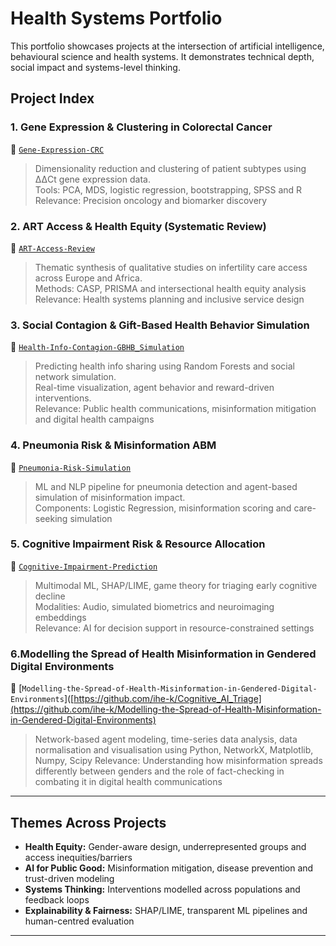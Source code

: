 # Health Systems Portfolio

This portfolio showcases projects at the intersection of artificial intelligence, behavioural science and health systems. It demonstrates technical depth, social impact and systems-level thinking.

## Project Index

### 1. Gene Expression & Clustering in Colorectal Cancer
📁 [`Gene-Expression-CRC`](https://github.com/ihe-k/Multi-Omics-Data-Analysis-of-Biomarkers-in-Colorectal-Cancer-A-Systems-Approach)
> Dimensionality reduction and clustering of patient subtypes using ΔΔCt gene expression data.  
> Tools: PCA, MDS, logistic regression, bootstrapping, SPSS and R  
> Relevance: Precision oncology and biomarker discovery

### 2. ART Access & Health Equity (Systematic Review)
📁 [`ART-Access-Review`](https://github.com/ihe-k/Barriers-and-Patient-Experiences-Across-Ethnicities-in-Africa-and-Europe-Qual-Systematic-Review)
> Thematic synthesis of qualitative studies on infertility care access across Europe and Africa.  
> Methods: CASP, PRISMA and intersectional health equity analysis  
> Relevance: Health systems planning and inclusive service design

### 3. Social Contagion & Gift-Based Health Behavior Simulation
📁 [`Health-Info-Contagion-GBHB_Simulation`](https://github.com/ihe-k/Gift-Triggered-Health-Info-Contagion-Simulation)
> Predicting health info sharing using Random Forests and social network simulation.  
> Real-time visualization, agent behavior and reward-driven interventions.  
> Relevance: Public health communications, misinformation mitigation and digital health campaigns

### 4. Pneumonia Risk & Misinformation ABM
📁 [`Pneumonia-Risk-Simulation`](https://github.com/ihe-k/Pneumonia)
> ML and NLP pipeline for pneumonia detection and agent-based simulation of misinformation impact.  
> Components: Logistic Regression, misinformation scoring and care-seeking simulation

### 5. Cognitive Impairment Risk & Resource Allocation
📁 [`Cognitive-Impairment-Prediction`](https://github.com/ihe-k/Cognitive_AI_Triage)
> Multimodal ML, SHAP/LIME, game theory for triaging early cognitive decline  
> Modalities: Audio, simulated biometrics and neuroimaging embeddings  
> Relevance: AI for decision support in resource-constrained settings

### 6.Modelling the Spread of Health Misinformation in Gendered Digital Environments
📁 [`Modelling-the-Spread-of-Health-Misinformation-in-Gendered-Digital-Environments`]([https://github.com/ihe-k/Cognitive_AI_Triage](https://github.com/ihe-k/Modelling-the-Spread-of-Health-Misinformation-in-Gendered-Digital-Environments)
> Network-based agent modeling, time-series data analysis, data normalisation and visualisation using Python, NetworkX, Matplotlib, Numpy, Scipy 
> Relevance: Understanding how misinformation spreads differently between genders and the role of fact-checking in combating it in digital health communications

---

## Themes Across Projects

- **Health Equity:** Gender-aware design, underrepresented groups and access inequities/barriers  
- **AI for Public Good:** Misinformation mitigation, disease prevention and trust-driven modeling  
- **Systems Thinking:** Interventions modelled across populations and feedback loops  
- **Explainability & Fairness:** SHAP/LIME, transparent ML pipelines and human-centred evaluation

---
